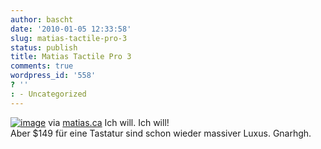 ```yaml
---
author: bascht
date: '2010-01-05 12:33:58'
slug: matias-tactile-pro-3
status: publish
title: Matias Tactile Pro 3
comments: true
wordpress_id: '558'
? ''
: - Uncategorized
---
```


[![image](http://bascht.files.wordpress.com/2010/01/media_httpmatiascatac_shjly-scaled1000.jpg?w=300)](http://bascht.files.wordpress.com/2010/01/media_httpmatiascatac_shjly-scaled1000.jpg)
via [matias.ca](http://matias.ca/tactilepro3/)
Ich will. Ich will!   
Aber $149 für eine Tastatur sind schon wieder massiver Luxus.
Gnarhgh.



